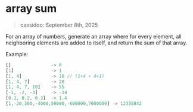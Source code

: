 # array sum

> cassidoo: September 8th, 2025

For an array of numbers, generate an array where for every element, all neighboring elements are added to itself, and return the sum of that array.

Example:

```javascript
[]               -> 0
[1]              -> 1
[1, 4]           -> 10 // (1+4 + 4+1)
[1, 4, 7]        -> 28
[1, 4, 7, 10]    -> 55
[-1, -2, -3]     -> -14
[0.1, 0.2, 0.3]  -> 1.4
[1,-20,300,-4000,50000,-600000,7000000] -> 12338842
```
